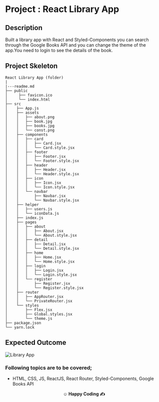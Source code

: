 # Project : React Library App

## Description

Built a library app with React and Styled-Components you can search through the Google Books API and you can change the theme of the app.You need to login to see the details of the book.

## Project Skeleton

```
React Library App (folder)
|
|---readme.md
├── public
│     ├── favicon.ico
│     └── index.html
├── src
│    ├── App.js
│    ├── assets
│    │   ├── about.png
│    │   ├── book.jpg
│    │   ├── books.jpg
│    │   └── const.png
│    ├── components
│    │   ├── card
│    │   │   ├── Card.jsx
│    │   │   └── Card.style.jsx
│    │   ├── footer
│    │   │   ├── Footer.jsx
│    │   │   └── Footer.style.jsx
│    │   ├── header
│    │   │   ├── Header.jsx
│    │   │   └── Header.style.jsx
│    │   ├── icon
│    │   │   ├── Icon.jsx
│    │   │   └── Icon.style.jsx
│    │   └── navbar
│    │       ├── Navbar.jsx
│    │       └── Navbar.style.jsx
│    ├── helper
│    │   ├── users.js
│    │   └── iconData.js
│    ├── index.js
│    ├── pages
│    │   ├── about
│    │   │   ├── About.jsx
│    │   │   └── About.style.jsx
│    │   ├── detail
│    │   │   ├── Detail.jsx
│    │   │   └── Detail.style.jsx
│    │   ├── home
│    │   │   ├── Home.jsx
│    │   │   └── Home.style.jsx
│    │   ├── login
│    │   │   ├── Login.jsx
│    │   │   └── Login.style.jsx
│    │   └── register
│    │       ├── Register.jsx
│    │       └── Register.style.jsx
│    ├── router
│    │   ├── AppRouter.jsx
│    │   └── PrivateRouter.jsx
│    └── styles
│        ├── Flex.jsx
│        ├── Global.styles.jsx
│        └── theme.js
├── package.json
└── yarn.lock
```

## Expected Outcome

![Library App](library-app.gif)

### Following topics are to be covered;

- HTML, CSS, JS, ReactJS, React Router, Styled-Components, Google Books API

**<p align="center">&#9786; Happy Coding &#9997;</p>**